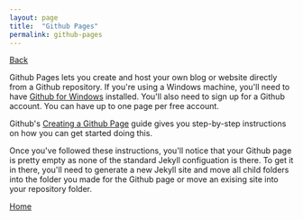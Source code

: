 ```yaml
---
layout: page
title:  "Github Pages"
permalink: github-pages
---
```

[Back](/posts)

Github Pages lets you create and host your own blog or website directly from a Github repository. If you're using a Windows machine, you'll need to have [Github for Windows](https://desktop.github.com/) installed. You'll also need to sign up for a Github account. You can have up to one page per free account.

Github's [Creating a Github Page](https://pages.github.com/) guide gives you step-by-step instructions on how you can get started doing this.

Once you've followed these instructions, you'll notice that your Github page is pretty empty as none of the standard Jekyll configuation is there. To get it in there, you'll need to generate a new Jekyll site and move all child folders into the folder you made for the Github page or move an exising site into your repository folder. 

[Home](/)